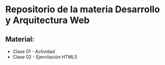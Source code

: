 # Repositorio de la materia Desarrollo y Arquitectura Web

## Material:
- Clase 01 - Actividad
- Clase 02 - Ejercitación HTML5

